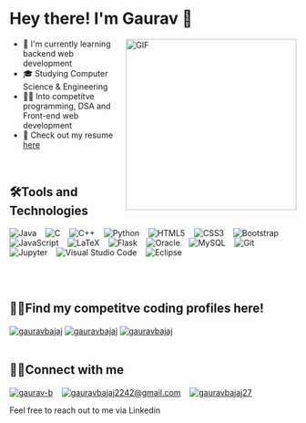 
<h1>
Hey there! I'm Gaurav  👋
</h1>
<img align="right" alt="GIF" src="Files/Gif_Github_Readme.gif" width="300"/>

- 🌱  I'm currently learning backend web development
- 🎓 Studying Computer Science & Engineering
- 👨‍💻 Into competitve programming, DSA and Front-end web development
- 📙 Check out my resume [here](https://drive.google.com/file/d/1HP0bnsCfIZ72uGQiSf6rhC-vuN5TZBAs/view?usp=sharing)

<br/>

<h2>🛠Tools and Technologies</h2>
<p>
<img alt="Java" src="https://img.shields.io/badge/java-%23ED8B00.svg?style=for-the-badge&logo=java&logoColor=white"/>&nbsp;&nbsp;&nbsp;
<img alt="C" src="https://img.shields.io/badge/c-%2300599C.svg?style=for-the-badge&logo=c&logoColor=white"/>&nbsp;&nbsp;&nbsp;
<img alt="C++" src="https://img.shields.io/badge/c++-%2300599C.svg?style=for-the-badge&logo=c%2B%2B&logoColor=white"/>&nbsp;&nbsp;&nbsp;
<img alt="Python" src="https://img.shields.io/badge/python-%2314354C.svg?style=for-the-badge&logo=python&logoColor=white"/>&nbsp;&nbsp;&nbsp;
<img alt="HTML5" src="https://img.shields.io/badge/html5-%23E34F26.svg?style=for-the-badge&logo=html5&logoColor=white"/>&nbsp;&nbsp;&nbsp;
<img alt="CSS3" src="https://img.shields.io/badge/css3-%231572B6.svg?style=for-the-badge&logo=css3&logoColor=white"/>&nbsp;&nbsp;&nbsp;
<img alt="Bootstrap" src="https://img.shields.io/badge/bootstrap-%23563D7C.svg?style=for-the-badge&logo=bootstrap&logoColor=white"/>&nbsp;&nbsp;&nbsp;
<img alt="JavaScript" src="https://img.shields.io/badge/javascript-%23323330.svg?style=for-the-badge&logo=javascript&logoColor=%23F7DF1E"/>&nbsp;&nbsp;&nbsp;
<img alt="LaTeX" src="https://img.shields.io/badge/latex-%23008080.svg?style=for-the-badge&logo=latex&logoColor=white"/>&nbsp;&nbsp;&nbsp;
<img alt="Flask" src="https://img.shields.io/badge/flask-%23000.svg?style=for-the-badge&logo=flask&logoColor=white"/>&nbsp;&nbsp;&nbsp;
<img alt="Oracle" src ="https://img.shields.io/badge/oracle-%23F00000.svg?style=for-the-badge&logo=oracle&logoColor=white" />&nbsp;&nbsp;&nbsp;
<img alt="MySQL" src="https://img.shields.io/badge/mysql-%2300f.svg?style=for-the-badge&logo=mysql&logoColor=white"/>&nbsp;&nbsp;&nbsp;
<img alt="Git" src="https://img.shields.io/badge/git-%23F05033.svg?style=for-the-badge&logo=git&logoColor=white"/>&nbsp;&nbsp;&nbsp;
<img alt="Jupyter" src="https://img.shields.io/badge/Jupyter-F37626.svg?&style=for-the-badge&logo=Jupyter&logoColor=white"/>&nbsp;&nbsp;&nbsp;
<img alt="Visual Studio Code" src="https://img.shields.io/badge/Visual_Studio_Code-0078D4?style=for-the-badge&logo=visual%20studio%20code&logoColor=white"/>&nbsp;&nbsp;&nbsp;
<img alt="Eclipse" src="https://img.shields.io/badge/Eclipse-2C2255?style=for-the-badge&logo=eclipse&logoColor=white"/>&nbsp;&nbsp;&nbsp;
</p>
<br/>
<br/>

<h2>👨‍💻Find my competitve coding profiles here!</h2>
<a href="https://www.codechef.com/users/gauravbajaj" target="blank"><img align="center" src="https://cp-logo.vercel.app/codechef/gauravbajaj?logo=true" alt="gauravbajaj" /></a>
<a href="https://codeforces.com/profile/gauravbajaj" target="blank"><img align="center" src="https://cp-logo.vercel.app/codeforces/gauravbajaj?logo=true" alt="gauravbajaj" /></a>
<a href="https://leetcode.com/gauravbajaj/" target="blank"><img align="center" src="https://cp-logo.vercel.app/leetcode/gauravbajaj?logo=true" alt="gauravbajaj" /></a>

<br/>
<br/>

<h2>🤝🏻Connect with me</h2>
<a href="https://www.linkedin.com/in/gaurav-b/" target="blank"><img align="center" src="https://img.shields.io/badge/LinkedIn-0077B5?style=for-the-badge&logo=linkedin&logoColor=white" alt="gaurav-b" /></a>&nbsp;&nbsp;&nbsp;
<a href="mailto:gauravbajaj2242@gmail.com" target="blank"><img align="center" src="https://img.shields.io/badge/Gmail-D14836?style=for-the-badge&logo=gmail&logoColor=white" alt="gauravbajaj2242@gmail.com" /></a>&nbsp;&nbsp;&nbsp;
<a href="https://www.instagram.com/gauravbajaj27/" target="blank"><img align="center" src="https://img.shields.io/badge/Instagram-E4405F?style=for-the-badge&logo=instagram&logoColor=white" alt="gauravbajaj27" /></a>&nbsp;&nbsp;&nbsp;
<p>Feel free to reach out to me via Linkedin<p>
